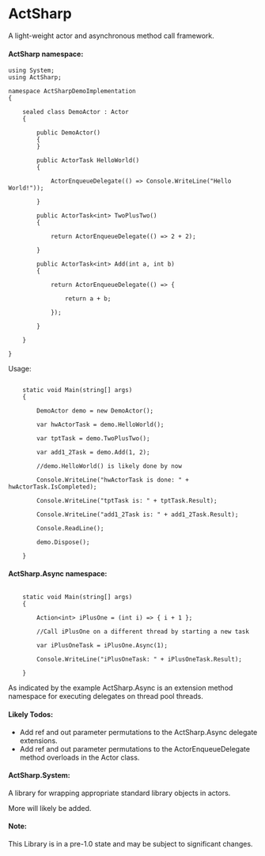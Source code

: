 # ActSharp

A light-weight actor and asynchronous method call framework.

#### ActSharp namespace:

```
using System;
using ActSharp;

namespace ActSharpDemoImplementation
{

    sealed class DemoActor : Actor
    {

        public DemoActor()
        {
        }

		public ActorTask HelloWorld()
        {

            ActorEnqueueDelegate(() => Console.WriteLine("Hello World!"));

        }

        public ActorTask<int> TwoPlusTwo()
        {

            return ActorEnqueueDelegate(() => 2 + 2);

        }

        public ActorTask<int> Add(int a, int b)
        {

            return ActorEnqueueDelegate(() => {

                return a + b;

            });

        }

    }

}
```

Usage:

```

	static void Main(string[] args)
	{

		DemoActor demo = new DemoActor();

		var hwActorTask = demo.HelloWorld();

		var tptTask = demo.TwoPlusTwo();

		var add1_2Task = demo.Add(1, 2);

		//demo.HelloWorld() is likely done by now

		Console.WriteLine("hwActorTask is done: " + hwActorTask.IsCompleted);

		Console.WriteLine("tptTask is: " + tptTask.Result);

		Console.WriteLine("add1_2Task is: " + add1_2Task.Result);

		Console.ReadLine();

		demo.Dispose();

	}

```

#### ActSharp.Async namespace:

```

	static void Main(string[] args)
	{

		Action<int> iPlusOne = (int i) => { i + 1 };

		//Call iPlusOne on a different thread by starting a new task

		var iPlusOneTask = iPlusOne.Async(1);

		Console.WriteLine("iPlusOneTask: " + iPlusOneTask.Result);

	}

```

As indicated by the example ActSharp.Async is an extension method namespace for executing delegates on thread pool threads.



#### Likely Todos:

* Add ref and out parameter permutations to the ActSharp.Async delegate extensions.
* Add ref and out parameter permutations to the ActorEnqueueDelegate method overloads in the Actor class.



#### ActSharp.System:

A library for wrapping appropriate standard library objects in actors.

More will likely be added.



#### Note:

This Library is in a pre-1.0 state and may be subject to significant changes. 


